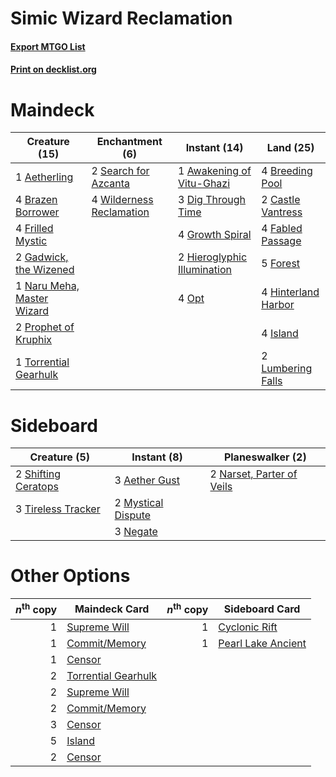# Simic Wizard Reclamation

#### [Export MTGO List](../collection/Simic%20Wizard%20Reclamation/Simic%20Wizard%20Reclamation.txt)
#### [Print on decklist.org](http://decklist.org/?deckmain=1%09Aetherling%0A1%09Awakening%20of%20Vitu-Ghazi%0A4%09Brazen%20Borrower%0A4%09Breeding%20Pool%0A2%09Castle%20Vantress%0A3%09Dig%20Through%20Time%0A4%09Fabled%20Passage%0A5%09Forest%0A4%09Frilled%20Mystic%0A2%09Gadwick,%20the%20Wizened%0A4%09Growth%20Spiral%0A2%09Hieroglyphic%20Illumination%0A4%09Hinterland%20Harbor%0A4%09Island%0A2%09Lumbering%20Falls%0A1%09Naru%20Meha,%20Master%20Wizard%0A4%09Opt%0A2%09Prophet%20of%20Kruphix%0A2%09Search%20for%20Azcanta%0A1%09Torrential%20Gearhulk%0A4%09Wilderness%20Reclamation&deckside=3%09Aether%20Gust%0A2%09Mystical%20Dispute%0A2%09Narset,%20Parter%20of%20Veils%0A3%09Negate%0A2%09Shifting%20Ceratops%0A3%09Tireless%20Tracker)
# Maindeck

|                                            Creature (15)                                            |                                          Enchantment (6)                                          |                                             Instant (14)                                             |                                          Land (25)                                           |
|-----------------------------------------------------------------------------------------------------|---------------------------------------------------------------------------------------------------|------------------------------------------------------------------------------------------------------|----------------------------------------------------------------------------------------------|
|1 [Aetherling](http://gatherer.wizards.com/Pages/Card/Details.aspx?multiverseid=368961)              |2 [Search for Azcanta](http://gatherer.wizards.com/Pages/Card/Details.aspx?multiverseid=435226)    |1 [Awakening of Vitu-Ghazi](http://gatherer.wizards.com/Pages/Card/Details.aspx?multiverseid=461079)  |4 [Breeding Pool](http://gatherer.wizards.com/Pages/Card/Details.aspx?multiverseid=97088)     |
|4 [Brazen Borrower](http://gatherer.wizards.com/Pages/Card/Details.aspx?multiverseid=473001)         |4 [Wilderness Reclamation](http://gatherer.wizards.com/Pages/Card/Details.aspx?multiverseid=457293)|3 [Dig Through Time](http://gatherer.wizards.com/Pages/Card/Details.aspx?multiverseid=386518)         |2 [Castle Vantress](http://gatherer.wizards.com/Pages/Card/Details.aspx?multiverseid=473204)  |
|4 [Frilled Mystic](http://gatherer.wizards.com/Pages/Card/Details.aspx?multiverseid=457318)          |                                                                                                   |4 [Growth Spiral](http://gatherer.wizards.com/Pages/Card/Details.aspx?multiverseid=457322)            |4 [Fabled Passage](http://gatherer.wizards.com/Pages/Card/Details.aspx?multiverseid=473206)   |
|2 [Gadwick, the Wizened](http://gatherer.wizards.com/Pages/Card/Details.aspx?multiverseid=473010)    |                                                                                                   |2 [Hieroglyphic Illumination](http://gatherer.wizards.com/Pages/Card/Details.aspx?multiverseid=426759)|5 [Forest](http://gatherer.wizards.com/Pages/Card/Details.aspx?multiverseid=439860)           |
|1 [Naru Meha, Master Wizard](http://gatherer.wizards.com/Pages/Card/Details.aspx?multiverseid=442947)|                                                                                                   |4 [Opt](http://gatherer.wizards.com/Pages/Card/Details.aspx?multiverseid=442948)                      |4 [Hinterland Harbor](http://gatherer.wizards.com/Pages/Card/Details.aspx?multiverseid=443128)|
|2 [Prophet of Kruphix](http://gatherer.wizards.com/Pages/Card/Details.aspx?multiverseid=373635)      |                                                                                                   |                                                                                                      |4 [Island](http://gatherer.wizards.com/Pages/Card/Details.aspx?multiverseid=439857)           |
|1 [Torrential Gearhulk](http://gatherer.wizards.com/Pages/Card/Details.aspx?multiverseid=417640)     |                                                                                                   |                                                                                                      |2 [Lumbering Falls](http://gatherer.wizards.com/Pages/Card/Details.aspx?multiverseid=401943)  |


# Sideboard

|                                         Creature (5)                                         |                                         Instant (8)                                         |                                          Planeswalker (2)                                          |
|----------------------------------------------------------------------------------------------|---------------------------------------------------------------------------------------------|----------------------------------------------------------------------------------------------------|
|2 [Shifting Ceratops](http://gatherer.wizards.com/Pages/Card/Details.aspx?multiverseid=466948)|3 [Aether Gust](http://gatherer.wizards.com/Pages/Card/Details.aspx?multiverseid=466796)     |2 [Narset, Parter of Veils](http://gatherer.wizards.com/Pages/Card/Details.aspx?multiverseid=460988)|
|3 [Tireless Tracker](http://gatherer.wizards.com/Pages/Card/Details.aspx?multiverseid=409997) |2 [Mystical Dispute](http://gatherer.wizards.com/Pages/Card/Details.aspx?multiverseid=473020)|                                                                                                    |
|                                                                                              |3 [Negate](http://gatherer.wizards.com/Pages/Card/Details.aspx?multiverseid=423707)          |                                                                                                    |


# Other Options

|*n*<sup>th</sup> copy|                                        Maindeck Card                                         |*n*<sup>th</sup> copy|                                       Sideboard Card                                        |
|--------------------:|----------------------------------------------------------------------------------------------|--------------------:|---------------------------------------------------------------------------------------------|
|                    1|[Supreme Will](http://gatherer.wizards.com/Pages/Card/Details.aspx?multiverseid=430738)       |                    1|[Cyclonic Rift](http://gatherer.wizards.com/Pages/Card/Details.aspx?multiverseid=389477)     |
|                    1|[Commit/Memory](http://gatherer.wizards.com/Pages/Card/Details.aspx?multiverseid=426913)      |                    1|[Pearl Lake Ancient](http://gatherer.wizards.com/Pages/Card/Details.aspx?multiverseid=386621)|
|                    1|[Censor](http://gatherer.wizards.com/Pages/Card/Details.aspx?multiverseid=426748)             |                     |                                                                                             |
|                    2|[Torrential Gearhulk](http://gatherer.wizards.com/Pages/Card/Details.aspx?multiverseid=417640)|                     |                                                                                             |
|                    2|[Supreme Will](http://gatherer.wizards.com/Pages/Card/Details.aspx?multiverseid=430738)       |                     |                                                                                             |
|                    2|[Commit/Memory](http://gatherer.wizards.com/Pages/Card/Details.aspx?multiverseid=426913)      |                     |                                                                                             |
|                    3|[Censor](http://gatherer.wizards.com/Pages/Card/Details.aspx?multiverseid=426748)             |                     |                                                                                             |
|                    5|[Island](http://gatherer.wizards.com/Pages/Card/Details.aspx?multiverseid=439857)             |                     |                                                                                             |
|                    2|[Censor](http://gatherer.wizards.com/Pages/Card/Details.aspx?multiverseid=426748)             |                     |                                                                                             |

